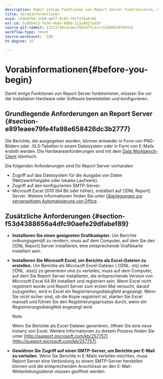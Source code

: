 ```yaml
---
description: Damit einige Funktionen von Report Server funktionieren, müssen Sie vor der Installation Hardware oder Software bereitstellen und konfigurieren.
title: Vorabinformationen
uuid: cb464fb6-3109-4eff-9c95-f0cf1f8a8c66
exl-id: 5c8bb4c3-fe76-4b4e-960d-113a9927ad59
source-git-commit: 232117a8cacaecf8e5d7fcaccc5290d6297947e5
workflow-type: tm+mt
source-wordcount: '326'
ht-degree: 1%

---
```


# Vorabinformationen{#before-you-begin}

Damit einige Funktionen von Report Server funktionieren, müssen Sie vor der Installation Hardware oder Software bereitstellen und konfigurieren.

## Grundlegende Anforderungen an Report Server {#section-e891eaee79fe4fa98e658426dc3b2777}

Die Berichte, die ausgegeben werden, können entweder in Form von PNG-Bildern oder .XLS-Tabellen in einem Dateisystem oder in Form von E-Mails erstellt werden. Die Hardwareanforderungen sind mit dem [Data Workbench-Client](https://experienceleague.adobe.com/docs/data-workbench/using/install/c-data-workbench-client-install.html#Data_Workbench_Client_Minimum_System_Requirements) identisch.

Die folgenden Anforderungen sind für Report Server vorhanden:

* Zugriff auf das Dateisystem für die Ausgabe von Daten (Netzwerkfreigabe oder lokales Laufwerk).
* Zugriff auf den konfigurierten SMTP-Server.
* Microsoft Excel 2010 (64 Bit oder höher), installiert auf [!DNL Report] Server. Weitere Informationen finden Sie unter [Überlegungen zur serverseitigen Automatisierung von Office](http://support.microsoft.com/kb/257757) .

## Zusätzliche Anforderungen {#section-f53d4388656a4dfc90aefe29dfabef89}

* **Installieren Sie einen geeigneten Grafikadapter.** Um Berichte ordnungsgemäß zu rendern, muss auf dem Computer, auf dem Sie den  [!DNL Report] Server installieren, eine entsprechende Grafikkarte installiert sein.

* **Installieren Sie Microsoft Excel, um Berichte als Excel-Dateien zu erstellen.** Um Berichte als Microsoft Excel-Dateien (  [!DNL .xls] oder  [!DNL .xlsx]) zu generieren und zu verteilen, muss auf dem Computer, auf dem Sie Report Server installieren, die entsprechende Version von Microsoft Excel 64 Bit installiert und registriert sein. Wenn Excel nicht registriert wurde und Report Server zum ersten Mal versucht, darauf zuzugreifen, wird in Excel ein Registrierungsdialogfeld angezeigt. Wenn Sie nicht sicher sind, ob die Kopie registriert ist, starten Sie Excel manuell und führen Sie den Registrierungsprozess durch, wenn ein Registrierungsdialogfeld angezeigt wird.

   >[!NOTE]
   >
   >Wenn Sie Berichte als Excel-Dateien generieren, öffnen Sie eine neue Instanz von Excel. Weitere Informationen zu diesem Prozess finden Sie unter [http://support.microsoft.com/kb/257757](http://support.microsoft.com/kb/257757).

* **Gewähren Sie Zugriff auf einen SMTP-Server, um Berichte per E-Mail zu verteilen.** Wenn Sie Berichte in E-Mails verteilen möchten, muss Report Server eine Verbindung zu einem SMTP-Server herstellen können und die entsprechenden Anschlüsse an den E-Mail-Weiterleitungsdienst müssen geöffnet werden.

